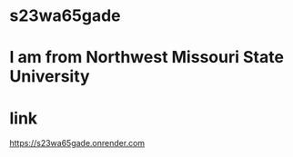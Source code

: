 # s23wa65gade
# I am from Northwest Missouri State University
# link
https://s23wa65gade.onrender.com 